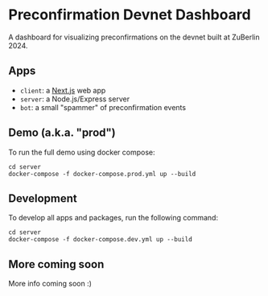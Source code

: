 # Preconfirmation Devnet Dashboard

A dashboard for visualizing preconfirmations on the devnet built at ZuBerlin 2024.

## Apps

- `client`: a [Next.js](https://nextjs.org/) web app
- `server`: a Node.js/Express server
- `bot`: a small "spammer" of preconfirmation events

## Demo (a.k.a. "prod")

To run the full demo using docker compose:

```
cd server
docker-compose -f docker-compose.prod.yml up --build
```

## Development

To develop all apps and packages, run the following command:

```
cd server
docker-compose -f docker-compose.dev.yml up --build
```

## More coming soon

More info coming soon :)
